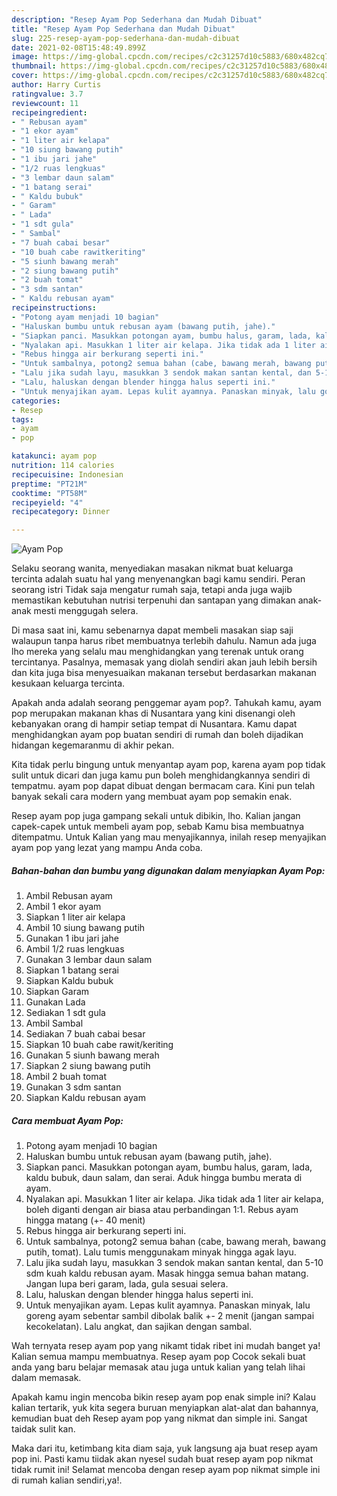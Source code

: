```yaml
---
description: "Resep Ayam Pop Sederhana dan Mudah Dibuat"
title: "Resep Ayam Pop Sederhana dan Mudah Dibuat"
slug: 225-resep-ayam-pop-sederhana-dan-mudah-dibuat
date: 2021-02-08T15:48:49.899Z
image: https://img-global.cpcdn.com/recipes/c2c31257d10c5883/680x482cq70/ayam-pop-foto-resep-utama.jpg
thumbnail: https://img-global.cpcdn.com/recipes/c2c31257d10c5883/680x482cq70/ayam-pop-foto-resep-utama.jpg
cover: https://img-global.cpcdn.com/recipes/c2c31257d10c5883/680x482cq70/ayam-pop-foto-resep-utama.jpg
author: Harry Curtis
ratingvalue: 3.7
reviewcount: 11
recipeingredient:
- " Rebusan ayam"
- "1 ekor ayam"
- "1 liter air kelapa"
- "10 siung bawang putih"
- "1 ibu jari jahe"
- "1/2 ruas lengkuas"
- "3 lembar daun salam"
- "1 batang serai"
- " Kaldu bubuk"
- " Garam"
- " Lada"
- "1 sdt gula"
- " Sambal"
- "7 buah cabai besar"
- "10 buah cabe rawitkeriting"
- "5 siunh bawang merah"
- "2 siung bawang putih"
- "2 buah tomat"
- "3 sdm santan"
- " Kaldu rebusan ayam"
recipeinstructions:
- "Potong ayam menjadi 10 bagian"
- "Haluskan bumbu untuk rebusan ayam (bawang putih, jahe)."
- "Siapkan panci. Masukkan potongan ayam, bumbu halus, garam, lada, kaldu bubuk, daun salam, dan serai. Aduk hingga bumbu merata di ayam."
- "Nyalakan api. Masukkan 1 liter air kelapa. Jika tidak ada 1 liter air kelapa, boleh diganti dengan air biasa atau perbandingan 1:1. Rebus ayam hingga matang (+- 40 menit)"
- "Rebus hingga air berkurang seperti ini."
- "Untuk sambalnya, potong2 semua bahan (cabe, bawang merah, bawang putih, tomat). Lalu tumis menggunakam minyak hingga agak layu."
- "Lalu jika sudah layu, masukkan 3 sendok makan santan kental, dan 5-10 sdm kuah kaldu rebusan ayam. Masak hingga semua bahan matang. Jangan lupa beri garam, lada, gula sesuai selera."
- "Lalu, haluskan dengan blender hingga halus seperti ini."
- "Untuk menyajikan ayam. Lepas kulit ayamnya. Panaskan minyak, lalu goreng ayam sebentar sambil dibolak balik +- 2 menit (jangan sampai kecokelatan). Lalu angkat, dan sajikan dengan sambal."
categories:
- Resep
tags:
- ayam
- pop

katakunci: ayam pop 
nutrition: 114 calories
recipecuisine: Indonesian
preptime: "PT21M"
cooktime: "PT58M"
recipeyield: "4"
recipecategory: Dinner

---
```



![Ayam Pop](https://img-global.cpcdn.com/recipes/c2c31257d10c5883/680x482cq70/ayam-pop-foto-resep-utama.jpg)

Selaku seorang wanita, menyediakan masakan nikmat buat keluarga tercinta adalah suatu hal yang menyenangkan bagi kamu sendiri. Peran seorang istri Tidak saja mengatur rumah saja, tetapi anda juga wajib memastikan kebutuhan nutrisi terpenuhi dan santapan yang dimakan anak-anak mesti menggugah selera.

Di masa  saat ini, kamu sebenarnya dapat membeli masakan siap saji walaupun tanpa harus ribet membuatnya terlebih dahulu. Namun ada juga lho mereka yang selalu mau menghidangkan yang terenak untuk orang tercintanya. Pasalnya, memasak yang diolah sendiri akan jauh lebih bersih dan kita juga bisa menyesuaikan makanan tersebut berdasarkan makanan kesukaan keluarga tercinta. 



Apakah anda adalah seorang penggemar ayam pop?. Tahukah kamu, ayam pop merupakan makanan khas di Nusantara yang kini disenangi oleh kebanyakan orang di hampir setiap tempat di Nusantara. Kamu dapat menghidangkan ayam pop buatan sendiri di rumah dan boleh dijadikan hidangan kegemaranmu di akhir pekan.

Kita tidak perlu bingung untuk menyantap ayam pop, karena ayam pop tidak sulit untuk dicari dan juga kamu pun boleh menghidangkannya sendiri di tempatmu. ayam pop dapat dibuat dengan bermacam cara. Kini pun telah banyak sekali cara modern yang membuat ayam pop semakin enak.

Resep ayam pop juga gampang sekali untuk dibikin, lho. Kalian jangan capek-capek untuk membeli ayam pop, sebab Kamu bisa membuatnya ditempatmu. Untuk Kalian yang mau menyajikannya, inilah resep menyajikan ayam pop yang lezat yang mampu Anda coba.

<!--inarticleads1-->

##### Bahan-bahan dan bumbu yang digunakan dalam menyiapkan Ayam Pop:

1. Ambil  Rebusan ayam
1. Ambil 1 ekor ayam
1. Siapkan 1 liter air kelapa
1. Ambil 10 siung bawang putih
1. Gunakan 1 ibu jari jahe
1. Ambil 1/2 ruas lengkuas
1. Gunakan 3 lembar daun salam
1. Siapkan 1 batang serai
1. Siapkan  Kaldu bubuk
1. Siapkan  Garam
1. Gunakan  Lada
1. Sediakan 1 sdt gula
1. Ambil  Sambal
1. Sediakan 7 buah cabai besar
1. Siapkan 10 buah cabe rawit/keriting
1. Gunakan 5 siunh bawang merah
1. Siapkan 2 siung bawang putih
1. Ambil 2 buah tomat
1. Gunakan 3 sdm santan
1. Siapkan  Kaldu rebusan ayam




<!--inarticleads2-->

##### Cara membuat Ayam Pop:

1. Potong ayam menjadi 10 bagian
1. Haluskan bumbu untuk rebusan ayam (bawang putih, jahe).
1. Siapkan panci. Masukkan potongan ayam, bumbu halus, garam, lada, kaldu bubuk, daun salam, dan serai. Aduk hingga bumbu merata di ayam.
1. Nyalakan api. Masukkan 1 liter air kelapa. Jika tidak ada 1 liter air kelapa, boleh diganti dengan air biasa atau perbandingan 1:1. Rebus ayam hingga matang (+- 40 menit)
1. Rebus hingga air berkurang seperti ini.
1. Untuk sambalnya, potong2 semua bahan (cabe, bawang merah, bawang putih, tomat). Lalu tumis menggunakam minyak hingga agak layu.
1. Lalu jika sudah layu, masukkan 3 sendok makan santan kental, dan 5-10 sdm kuah kaldu rebusan ayam. Masak hingga semua bahan matang. Jangan lupa beri garam, lada, gula sesuai selera.
1. Lalu, haluskan dengan blender hingga halus seperti ini.
1. Untuk menyajikan ayam. Lepas kulit ayamnya. Panaskan minyak, lalu goreng ayam sebentar sambil dibolak balik +- 2 menit (jangan sampai kecokelatan). Lalu angkat, dan sajikan dengan sambal.




Wah ternyata resep ayam pop yang nikamt tidak ribet ini mudah banget ya! Kalian semua mampu membuatnya. Resep ayam pop Cocok sekali buat anda yang baru belajar memasak atau juga untuk kalian yang telah lihai dalam memasak.

Apakah kamu ingin mencoba bikin resep ayam pop enak simple ini? Kalau kalian tertarik, yuk kita segera buruan menyiapkan alat-alat dan bahannya, kemudian buat deh Resep ayam pop yang nikmat dan simple ini. Sangat taidak sulit kan. 

Maka dari itu, ketimbang kita diam saja, yuk langsung aja buat resep ayam pop ini. Pasti kamu tiidak akan nyesel sudah buat resep ayam pop nikmat tidak rumit ini! Selamat mencoba dengan resep ayam pop nikmat simple ini di rumah kalian sendiri,ya!.

